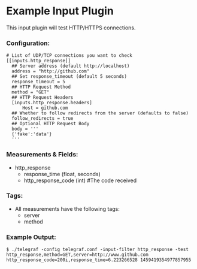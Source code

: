 # Example Input Plugin

This input plugin will test HTTP/HTTPS connections.

### Configuration:

```
# List of UDP/TCP connections you want to check
[[inputs.http_response]]
  ## Server address (default http://localhost)
  address = "http://github.com"
  ## Set response_timeout (default 5 seconds)
  response_timeout = 5
  ## HTTP Request Method
  method = "GET"
  ## HTTP Request Headers
  [inputs.http_response.headers]
      Host = github.com
  ## Whether to follow redirects from the server (defaults to false)
  follow_redirects = true
  ## Optional HTTP Request Body
  body = '''
  {'fake':'data'}
  '''
```

### Measurements & Fields:

- http_response
    - response_time (float, seconds)
    - http_response_code (int) #The code received

### Tags:

- All measurements have the following tags:
    - server
    - method

### Example Output:

```
$ ./telegraf -config telegraf.conf -input-filter http_response -test
http_response,method=GET,server=http://www.github.com http_response_code=200i,response_time=6.223266528 1459419354977857955
```
